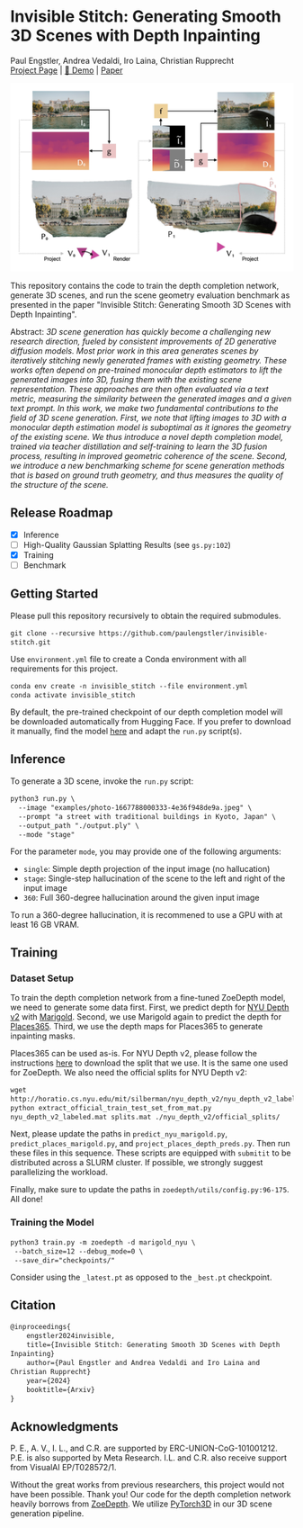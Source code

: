# Invisible Stitch: Generating Smooth 3D Scenes with Depth Inpainting
Paul Engstler, Andrea Vedaldi, Iro Laina, Christian Rupprecht<br>
[Project Page](https://research.paulengstler.com/invisible-stitch) | [🤗 Demo](https://huggingface.co/spaces/paulengstler/invisible-stitch) | [Paper](https://arxiv.org/abs/2404.19758)<br>

![Method figure](.github/paper_projection_figure_stacked.jpg)

This repository contains the code to train the depth completion network, generate 3D scenes, and run the scene geometry evaluation benchmark as presented in the paper "Invisible Stitch: Generating Smooth 3D Scenes with Depth Inpainting".

Abstract: *3D scene generation has quickly become a challenging new research direction, fueled by consistent improvements of 2D generative diffusion models. Most prior work in this area generates scenes by iteratively stitching newly generated frames with existing geometry.  These works often depend on pre-trained monocular depth estimators to lift the generated images into 3D, fusing them with the existing scene representation. These approaches are then often evaluated via a text metric, measuring the similarity between the generated images and a given text prompt. In this work, we make two fundamental contributions to the field of 3D scene generation. First, we note that lifting images to 3D with a monocular depth estimation model is suboptimal as it ignores the geometry of the existing scene. We thus introduce a novel depth completion model, trained via teacher distillation and self-training to learn the 3D fusion process, resulting in improved geometric coherence of the scene. Second, we introduce a new benchmarking scheme for scene generation methods that is based on ground truth geometry, and thus measures the quality of the structure of the scene.*

## Release Roadmap
- [x] Inference
- [ ] High-Quality Gaussian Splatting Results (see `gs.py:102`)
- [x] Training
- [ ] Benchmark

## Getting Started
Please pull this repository recursively to obtain the required submodules.
```
git clone --recursive https://github.com/paulengstler/invisible-stitch.git
```

Use `environment.yml` file to create a Conda environment with all requirements for this project.

```
conda env create -n invisible_stitch --file environment.yml
conda activate invisible_stitch
```

By default, the pre-trained checkpoint of our depth completion model will be downloaded automatically from Hugging Face. If you prefer to download it manually, find the model [here](https://huggingface.co/paulengstler/invisible-stitch) and adapt the `run.py` script(s).

## Inference

To generate a 3D scene, invoke the `run.py` script:

```shell
python3 run.py \
  --image "examples/photo-1667788000333-4e36f948de9a.jpeg" \
  --prompt "a street with traditional buildings in Kyoto, Japan" \
  --output_path "./output.ply" \
  --mode "stage"
```

For the parameter `mode`, you may provide one of the following arguments:

* `single`: Simple depth projection of the input image (no hallucation)
* `stage`: Single-step hallucination of the scene to the left and right of the input image
* `360`: Full 360-degree hallucination around the given input image

To run a 360-degree hallucination, it is recommened to use a GPU with at least 16 GB VRAM.

## Training

### Dataset Setup

To train the depth completion network from a fine-tuned ZoeDepth model, we need to generate some data first. First, we predict depth for [NYU Depth v2](https://cs.nyu.edu/~fergus/datasets/nyu_depth_v2.html) with [Marigold](https://github.com/prs-eth/Marigold). Second, we use Marigold again to predict the depth for [Places365](http://places.csail.mit.edu). Third, we use the depth maps for Places365 to generate inpainting masks.

Places365 can be used as-is. For NYU Depth v2, please follow the instructions [here](https://github.com/cleinc/bts/tree/master/pytorch#nyu-depvh-v2) to download the split that we use. It is the same one used for ZoeDepth. We also need the official splits for NYU Depth v2:

```shell
wget http://horatio.cs.nyu.edu/mit/silberman/nyu_depth_v2/nyu_depth_v2_labeled.mat
python extract_official_train_test_set_from_mat.py nyu_depth_v2_labeled.mat splits.mat ./nyu_depth_v2/official_splits/
```

Next, please update the paths in `predict_nyu_marigold.py`, `predict_places_marigold.py`, and `project_places_depth_preds.py`. Then run these files in this sequence. These scripts are equipped with `submitit` to be distributed across a SLURM cluster. If possible, we strongly suggest parallelizing the workload.

Finally, make sure to update the paths in `zoedepth/utils/config.py:96-175`. All done!

### Training the Model

```shell
python3 train.py -m zoedepth -d marigold_nyu \
 --batch_size=12 --debug_mode=0 \
 --save_dir="checkpoints/"
```

Consider using the `_latest.pt` as opposed to the `_best.pt` checkpoint.

## Citation
```
@inproceedings{
    engstler2024invisible,
    title={Invisible Stitch: Generating Smooth 3D Scenes with Depth Inpainting}
    author={Paul Engstler and Andrea Vedaldi and Iro Laina and Christian Rupprecht}
    year={2024}
    booktitle={Arxiv}
}
```

## Acknowledgments

P. E., A. V., I. L., and C.R. are supported by ERC-UNION-CoG-101001212. P.E. is also supported by Meta Research. I.L. and C.R. also receive support from VisualAI EP/T028572/1.

Without the great works from previous researchers, this project would not have been possible. Thank you! Our code for the depth completion network heavily borrows from [ZoeDepth](https://github.com/isl-org/ZoeDepth). We utilize [PyTorch3D](https://pytorch3d.org) in our 3D scene generation pipeline.